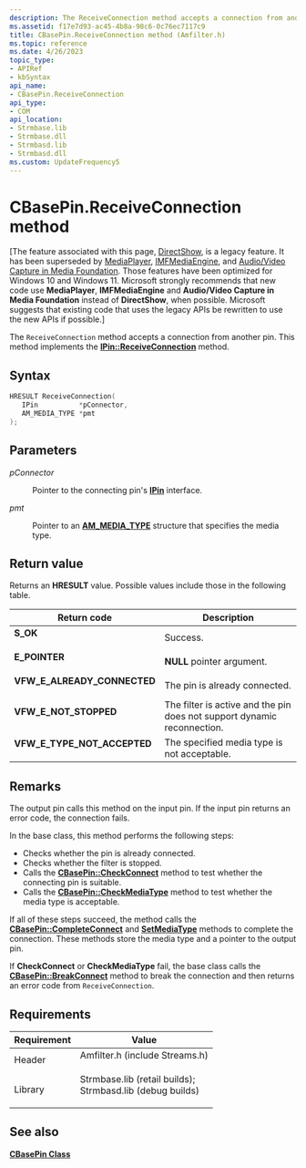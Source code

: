 ```yaml
---
description: The ReceiveConnection method accepts a connection from another pin. This method implements the IPin::ReceiveConnection method.
ms.assetid: f17e7d93-ac45-4b8a-98c6-0c76ec7117c9
title: CBasePin.ReceiveConnection method (Amfilter.h)
ms.topic: reference
ms.date: 4/26/2023
topic_type: 
- APIRef
- kbSyntax
api_name: 
- CBasePin.ReceiveConnection
api_type: 
- COM
api_location: 
- Strmbase.lib
- Strmbase.dll
- Strmbasd.lib
- Strmbasd.dll
ms.custom: UpdateFrequency5
---
```


# CBasePin.ReceiveConnection method

\[The feature associated with this page, [DirectShow](/windows/win32/directshow/directshow), is a legacy feature. It has been superseded by [MediaPlayer](/uwp/api/Windows.Media.Playback.MediaPlayer), [IMFMediaEngine](/windows/win32/api/mfmediaengine/nn-mfmediaengine-imfmediaengine), and [Audio/Video Capture in Media Foundation](windows/win32/medfound/audio-video-capture-in-media-foundation). Those features have been optimized for Windows 10 and Windows 11. Microsoft strongly recommends that new code use **MediaPlayer**, **IMFMediaEngine** and **Audio/Video Capture in Media Foundation** instead of **DirectShow**, when possible. Microsoft suggests that existing code that uses the legacy APIs be rewritten to use the new APIs if possible.\]

The `ReceiveConnection` method accepts a connection from another pin. This method implements the [**IPin::ReceiveConnection**](/windows/desktop/api/Strmif/nf-strmif-ipin-receiveconnection) method.

## Syntax


```C++
HRESULT ReceiveConnection(
   IPin          *pConnector,
   AM_MEDIA_TYPE *pmt
);
```



## Parameters

<dl> <dt>

*pConnector* 
</dt> <dd>

Pointer to the connecting pin's [**IPin**](/windows/desktop/api/Strmif/nn-strmif-ipin) interface.

</dd> <dt>

*pmt* 
</dt> <dd>

Pointer to an [**AM\_MEDIA\_TYPE**](/windows/win32/api/strmif/ns-strmif-am_media_type) structure that specifies the media type.

</dd> </dl>

## Return value

Returns an **HRESULT** value. Possible values include those in the following table.



| Return code                                                                                                | Description                                                                        |
|------------------------------------------------------------------------------------------------------------|------------------------------------------------------------------------------------|
| <dl> <dt>**S\_OK**</dt> </dl>                       | Success.<br/>                                                                |
| <dl> <dt>**E\_POINTER**</dt> </dl>                  | **NULL** pointer argument.<br/>                                              |
| <dl> <dt>**VFW\_E\_ALREADY\_CONNECTED**</dt> </dl>  | The pin is already connected.<br/>                                           |
| <dl> <dt>**VFW\_E\_NOT\_STOPPED**</dt> </dl>        | The filter is active and the pin does not support dynamic reconnection.<br/> |
| <dl> <dt>**VFW\_E\_TYPE\_NOT\_ACCEPTED**</dt> </dl> | The specified media type is not acceptable.<br/>                             |



 

## Remarks

The output pin calls this method on the input pin. If the input pin returns an error code, the connection fails.

In the base class, this method performs the following steps:

-   Checks whether the pin is already connected.
-   Checks whether the filter is stopped.
-   Calls the [**CBasePin::CheckConnect**](cbasepin-checkconnect.md) method to test whether the connecting pin is suitable.
-   Calls the [**CBasePin::CheckMediaType**](cbasepin-checkmediatype.md) method to test whether the media type is acceptable.

If all of these steps succeed, the method calls the [**CBasePin::CompleteConnect**](cbasepin-completeconnect.md) and [**SetMediaType**](cbasepin-setmediatype.md) methods to complete the connection. These methods store the media type and a pointer to the output pin.

If **CheckConnect** or **CheckMediaType** fail, the base class calls the [**CBasePin::BreakConnect**](cbasepin-breakconnect.md) method to break the connection and then returns an error code from `ReceiveConnection`.

## Requirements



| Requirement | Value |
|--------------------|--------------------------------------------------------------------------------------------------------------------------------------------------------------------------------------------|
| Header<br/>  | <dl> <dt>Amfilter.h (include Streams.h)</dt> </dl>                                                                                  |
| Library<br/> | <dl> <dt>Strmbase.lib (retail builds); </dt> <dt>Strmbasd.lib (debug builds)</dt> </dl> |



## See also

<dl> <dt>

[**CBasePin Class**](cbasepin.md)
</dt> </dl>

 

 




